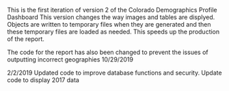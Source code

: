 This is the first iteration of version 2 of the Colorado Demographics Profile Dashboard
This version changes the way images and tables are displyed.  Objects are written to temporary files when they are generated 
and then these temporary files are loaded as needed.  This speeds up the production of the report.

The code for the report has also been changed to prevent the issues of outputting incorrect geographies
10/29/2019

2/2/2019  Updated code to improve database functions and security.  Update code to display 2017 data  
